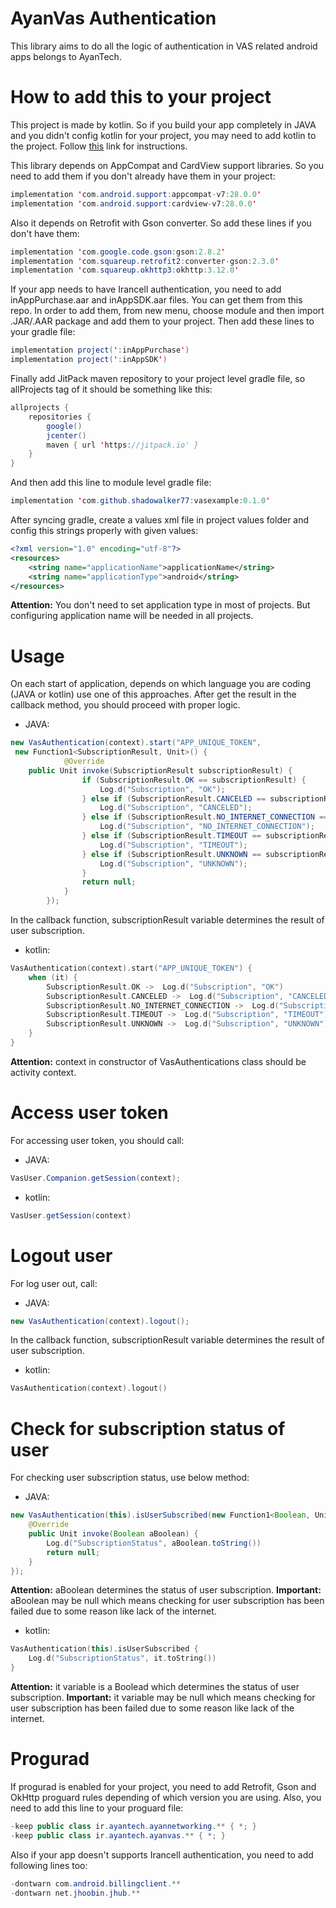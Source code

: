 # AyanVas Authentication
This library aims to do all the logic of authentication in VAS related android apps belongs to AyanTech.

# How to add this to your project
This project is made by kotlin. So if you build your app completely in JAVA and you didn't config kotlin for your project, you may need to add kotlin to the project. Follow [this](https://developer.android.com/studio/projects/add-kotlin) link for instructions.

This library depends on AppCompat and CardView support libraries. So you need to add them if you don't already have them in your project:
```java
implementation 'com.android.support:appcompat-v7:28.0.0'
implementation 'com.android.support:cardview-v7:28.0.0'
```
Also it depends on Retrofit with Gson converter. So add these lines if you don't have them:
```java
implementation 'com.google.code.gson:gson:2.8.2'
implementation 'com.squareup.retrofit2:converter-gson:2.3.0'
implementation 'com.squareup.okhttp3:okhttp:3.12.0'
```
If your app needs to have Irancell authentication, you need to add inAppPurchase.aar and inAppSDK.aar files. You can get them from this repo. In order to add them, from new menu, choose module and then import .JAR/.AAR package and add them to your project. Then add these lines to your gradle file:
```java
implementation project(':inAppPurchase')
implementation project(':inAppSDK')
```
Finally add JitPack maven repository to your project level gradle file, so allProjects tag of it should be something like this:
```java
allprojects {
    repositories {
        google()
        jcenter()
        maven { url 'https://jitpack.io' }
    }
}
```
And then add this line to module level gradle file:
```java
implementation 'com.github.shadowalker77:vasexample:0.1.0'
```
After syncing gradle, create a values xml file in project values folder and config this strings properly with given values:
```xml
<?xml version="1.0" encoding="utf-8"?>
<resources>
    <string name="applicationName">applicationName</string>
    <string name="applicationType">android</string>
</resources>
```
**Attention:** You don't need to set application type in most of projects. But configuring application name will be needed in all projects.
# Usage
On each start of application, depends on which language you are coding (JAVA or kotlin) use one of this approaches. After get the result in the callback method, you should proceed with proper logic.
* JAVA:
```java
new VasAuthentication(context).start("APP_UNIQUE_TOKEN",
 new Function1<SubscriptionResult, Unit>() {
            @Override
    public Unit invoke(SubscriptionResult subscriptionResult) {
				if (SubscriptionResult.OK == subscriptionResult) {
				    Log.d("Subscription", "OK");
				} else if (SubscriptionResult.CANCELED == subscriptionResult) {
				    Log.d("Subscription", "CANCELED");
				} else if (SubscriptionResult.NO_INTERNET_CONNECTION == subscriptionResult) {
				    Log.d("Subscription", "NO_INTERNET_CONNECTION");
				} else if (SubscriptionResult.TIMEOUT == subscriptionResult) {
				    Log.d("Subscription", "TIMEOUT");
				} else if (SubscriptionResult.UNKNOWN == subscriptionResult) {
				    Log.d("Subscription", "UNKNOWN");
				}
				return null;
            }
        });
```
In the callback function, subscriptionResult variable determines the result of user subscription.
* kotlin:
```kotlin
VasAuthentication(context).start("APP_UNIQUE_TOKEN") {
	when (it) {
	    SubscriptionResult.OK ->  Log.d("Subscription", "OK")
	    SubscriptionResult.CANCELED ->  Log.d("Subscription", "CANCELED")
	    SubscriptionResult.NO_INTERNET_CONNECTION ->  Log.d("Subscription", "NO_INTERNET_CONNECTION")
	    SubscriptionResult.TIMEOUT ->  Log.d("Subscription", "TIMEOUT")
	    SubscriptionResult.UNKNOWN ->  Log.d("Subscription", "UNKNOWN")
	}
}
```
**Attention:** context in constructor of VasAuthentications class should be activity context.
# Access user token
For accessing user token, you should call:
* JAVA:
```java
VasUser.Companion.getSession(context);
```
* kotlin:
```java
VasUser.getSession(context)
```
# Logout user
For log user out, call:
* JAVA:
```java
new VasAuthentication(context).logout();
```
In the callback function, subscriptionResult variable determines the result of user subscription.
* kotlin:
```kotlin
VasAuthentication(context).logout()
```
# Check for subscription status of user
For checking user subscription status, use below method:
* JAVA:
```java
new VasAuthentication(this).isUserSubscribed(new Function1<Boolean, Unit>() {
    @Override
    public Unit invoke(Boolean aBoolean) {
        Log.d("SubscriptionStatus", aBoolean.toString())
        return null;
    }
});
```
**Attention:** aBoolean determines the status of user subscription.
**Important:** aBoolean may be null which means checking for user subscription has been failed due to some reason like lack of the internet.

* kotlin:
```kotlin
VasAuthentication(this).isUserSubscribed {
    Log.d("SubscriptionStatus", it.toString())
}
```
**Attention:** it variable is a Boolead which determines the status of user subscription.
**Important:** it variable may be null which means checking for user subscription has been failed due to some reason like lack of the internet.
# Progurad
If progurad is enabled for your project, you need to add Retrofit, Gson and OkHttp proguard rules depending of which version you are using. Also, you need to add this line to your proguard file:
```java
-keep public class ir.ayantech.ayannetworking.** { *; }
-keep public class ir.ayantech.ayanvas.** { *; }
```
Also if your app doesn't supports Irancell authentication, you need to add following lines too:
```java
-dontwarn com.android.billingclient.**
-dontwarn net.jhoobin.jhub.**
```